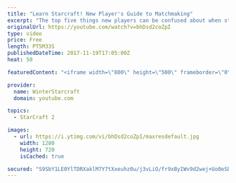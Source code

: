 ```yaml
---
title: "Learn Starcraft! New Player's Guide to Matchmaking"
excerpt: "The top five things new players can be confused about when starting off playing Starcraft 2!"
originalUrl: https://youtube.com/watch?v=bhDsd2coZpI
type: video
price: Free
length: PT5M33S
publishedDateTime: 2017-11-19T17:05:00Z
heat: 50

featuredContent: "<iframe width=\"800\" height=\"500\" frameborder=\"0\" src=\"https://www.youtube.com/embed/bhDsd2coZpI\" allow=\"accelerometer; autoplay; encrypted-media; gyroscope; picture-in-picture\" allowfullscreen></iframe>"

provider:
  name: WinterStarcraft
  domain: youtube.com

topics:
  - StarCraft 2

images:
  - url: https://i.ytimg.com/vi/bhDsd2coZpI/maxresdefault.jpg
    width: 1280
    height: 720
    isCached: true

secured: "S9SbY1LE0YlTDRXaklM7Y7tXxeuhz0u/j3vLiO/fr9xByIWv9d2wej+Uo0eSDXf+2ZnOUvks+vgwHw3sWhdyu74dm5LQ64CoL+xlTzMDq0KAC/cGUqo//kguYijCBdVlPdmWduTxXkmqZ5szVnyPDWaGaHxiFyykZCIFxzIC7Ip0HbbenV7zXH1Dd+Do7DYSOJ4zaPY+K5jM3NE8Z5tzmooAPA73rKdfwiTKaBe825pq1dXe07fkcXvJtUlkDol6QFky1fMtUu8uEn603fHYrMetiyfTP4RLG9C03w++IfzrrJvPGldGtCIi++3RrKGkQBuqdgtL+6dMf+5bnYvQyAgPy14K6YkeAveTL/cO+lXVRijWs7CDmT8zA3ej2YPpWsnxCdTAZh9WGGrsivQtSUB8HOSNVTSqca0+HXr/+SI=;weIYKMm4dOeC6t/WXsoIHw=="
---
```


